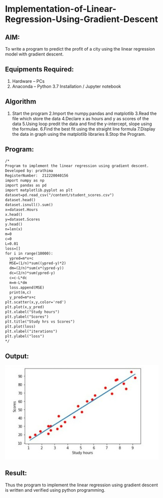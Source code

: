 # Implementation-of-Linear-Regression-Using-Gradient-Descent

## AIM:
To write a program to predict the profit of a city using the linear regression model with gradient descent.

## Equipments Required:
1. Hardware – PCs
2. Anaconda – Python 3.7 Installation / Jupyter notebook

## Algorithm
1. Start the program
2.Import the numpy.pandas and matplotlib
3.Read the file which store the data
4.Declare x as hours and y as scores of the data
5.Using loop predit the data and find the y-intercept, slope using the formulae.
6.Find the best fit using the straight line formula
7.Display the data in graph using the matplotlib libraries
8.Stop the Program.

## Program:
```
/*
Program to implement the linear regression using gradient descent.
Developed by: prathima
RegisterNumber:  212220040156
import numpy as np
import pandas as pd
import matplotlib.pyplot as plt
dataset=pd.read_csv("/content/student_scores.csv")
dataset.head()
dataset.isnull().sum()
x=dataset.Hours
x.head()
y=dataset.Scores
y.head()
n=len(x)
m=0
c=0
L=0.01
loss=[]
for i in range(10000):
  ypred=m*x+c
  MSE=(1/n)*sum((ypred-y)*2)
  dm=(2/n)*sum(x*(ypred-y))
  dc=(2/n)*sum(ypred-y)
  c=c-L*dc
  m=m-L*dm
  loss.append(MSE)
  print(m,c)
  y_pred=m*x+c
plt.scatter(x,y,color='red')
plt.plot(x,y_pred)
plt.xlabel("Study hours")
plt.ylabel("Scores")
plt.title("Study hrs vs Scores")
plt.plot(loss)
plt.xlabel("iterations")
plt.ylabel("loss")
*/
```

## Output:
![image](https://github.com/prathima2002/Implementation-of-Linear-Regression-Using-Gradient-Descent/blob/cde5437e79a2e968bf19f2ed316019d26e7ced18/WhatsApp%20Image%202022-10-06%20at%2008.56.34.jpeg)




## Result:
Thus the program to implement the linear regression using gradient descent is written and verified using python programming.
